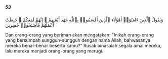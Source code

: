 ##### 53

<span class="ayah">وَيَقُولُ ٱلَّذِينَ ءَامَنُوٓا۟ أَهَٰٓؤُلَآءِ ٱلَّذِينَ أَقْسَمُوا۟ بِٱللَّهِ جَهْدَ أَيْمَٰنِهِمْ ۙ إِنَّهُمْ لَمَعَكُمْ ۚ حَبِطَتْ أَعْمَٰلُهُمْ فَأَصْبَحُوا۟ خَٰسِرِينَ</span>

<span class="ayah_translation">Dan orang-orang yang beriman akan mengatakan: "Inikah orang-orang yang bersumpah sungguh-sungguh dengan nama Allah, bahwasanya mereka benar-benar beserta kamu?" Rusak binasalah segala amal mereka, lalu mereka menjadi orang-orang yang merugi.</span>
